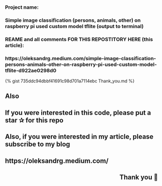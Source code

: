 <h3 align="left">Project name:</h3>
<h3 align="left">Simple image classification (persons, animals, other) on raspberry pi used custom model tflite (output to terminal)</h3>



<h3 align="left">REAME and all comments FOR THIS REPOSTITORY HERE (this article): </h3>
<h3 align="left">https://oleksandrg.medium.com/simple-image-classification-persons-animals-other-on-raspberry-pi-used-custom-model-tflite-d922ae0298d0 </h3>



{% gist 735ddc94dbbf41691c98d701a7114ebc Thank_you.md %}

<h2 align="left">Also</h2>
<h2 align="left">If you were interested in this code, please put a star ✰ for this repo </h2>
<h2 align="left">Also, if you were interested in my article, please subscribe to my blog </h2>
<h2 align="left"> https://oleksandrg.medium.com/ </h2>

<h2 align="right">Thank you 🙂</h2>
